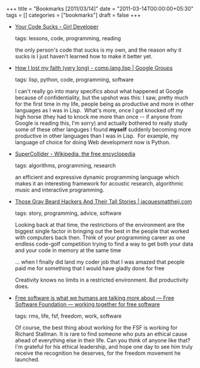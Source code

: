 +++
title = "Bookmarks [2011/03/14]"
date = "2011-03-14T00:00:00+05:30"
tags = []
categories = ["bookmarks"]
draft = false
+++

-   [Your Code Sucks - Girl Developer](http://www.girldeveloper.com/2010/07/your-code-sucks.html)

    tags: lessons, code, programming, reading

    the only person's code that sucks is my own, and the reason why it
    sucks is I just haven't learned how to make it better yet.

-   [How I lost my faith (very long) - comp.lang.lisp | Google Groups](http://groups.google.com/group/comp.lang.lisp/msg/6f75cfb5a289d3f6?pli=1)

    tags: lisp, python, code, programming, software

    I can't really go into many specifics about what happened at Google
    because of confidentiality, but the upshot was this: I saw, pretty
    much for the first time in my life, people being as productive and
    more in other languages as I was in Lisp.  What's more, once I got
    knocked off my high horse (they had to knock me more than once -- if
    anyone from Google is reading this, I'm sorry) and actually bothered
    to really study some of these other languges I found **myself**
    suddenly becoming more productive in other languages than I was in
    Lisp.  For example, my language of choice for doing Web development
    now is Python.

-   [SuperCollider - Wikipedia, the free encyclopedia](http://en.wikipedia.org/wiki/SuperCollider)

    tags: algorithms, programming, research

    an efficient and expressive dynamic programming language which makes
    it an interesting framework for acoustic research, algorithmic music
    and interactive programming.

-   [Those Gray Beard Hackers And Their Tall Stories | jacquesmattheij.com](http://jacquesmattheij.com/Those+Gray+Beard+Hackers+And+Their+Tall+Stories)

    tags: story, programming, advice, software

    Looking back at that time, the restrictions of the environment are
    the biggest single factor in bringing out the best in the people
    that worked with computers back then. Think of your programming
    career as one endless code-golf competition trying to find a way to
    get both your data and your code in memory at the same time

    ... when I finally did land my coder job that I was amazed that
    people paid me for something that I would have gladly done for free

    Creativity knows no limits in a restricted environment. But
    productivity does.

-   [Free software is what we humans are talking more about — Free Software Foundation — working together for free software](http://www.fsf.org/blogs/community/peterb)

    tags: rms, life, fsf, freedom, work, software

    Of course, the best thing about working for the FSF is working for
    Richard Stallman. It is rare to find someone who puts an ethical
    cause ahead of everything else in their life. Can you think of
    anyone like that? I'm grateful for his ethical leadership, and
    hope one day to see him truly receive the recognition he deserves,
    for the freedom movement he launched.
